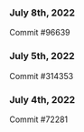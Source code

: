 ### July 8th, 2022

Commit #96639

### July 5th, 2022

Commit #314353


### July 4th, 2022

Commit #72281
